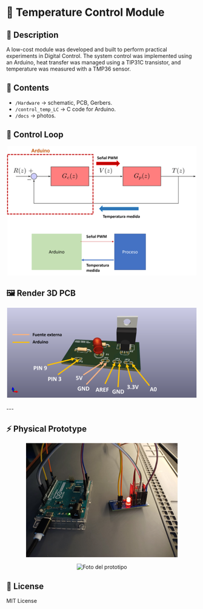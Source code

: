# 🚀 Temperature Control Module

## 📖 Description
A low-cost module was developed and built to perform practical experiments in Digital Control. The system control was implemented using an Arduino, heat transfer was managed using a TIP31C transistor, and temperature was measured with a TMP36 sensor.

## 📂 Contents
- `/Hardware` → schematic, PCB, Gerbers.
- `/control_temp_LC` → C code for Arduino.
- `/docs` → photos.

## 🔄 Control Loop
<p align="center">
<img src="docs/esquema control temp.png" alt="Diagrama sistema" width="500">
</p>

## 🖼️ Render 3D PCB
<p align="center">
<img src="docs/procesotemp.png" alt="PCB Render" width="500">
</p>
---

## ⚡ Physical Prototype
<p align="center">
<img src="docs/armado.jpg" alt="Foto del prototipo" width="400">
</p>
<p align="center">
<img src="docs/setup_completo.jpg" alt="Foto del prototipo" width="400">
</p>

## 📜 License
MIT License  
